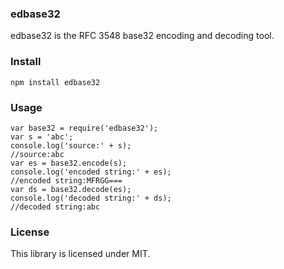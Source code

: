 ### edbase32
edbase32 is the RFC 3548 base32 encoding and decoding tool. 

### Install
```
npm install edbase32
```

### Usage
```
var base32 = require('edbase32');
var s = 'abc';
console.log('source:' + s);
//source:abc
var es = base32.encode(s);
console.log('encoded string:' + es);
//encoded string:MFRGG===
var ds = base32.decode(es);
console.log('decoded string:' + ds);
//decoded string:abc
```

### License
This library is licensed under MIT.
